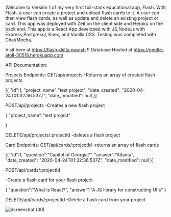 Welcome to Version 1 of my very first full-stack educational app, Flash. With Flash, a user can create a project and upload flash cards to it. A user can then view flash cards, as well as update and delete an existing project or card. This app was deployed with Zeit on the client side and Heroku on the back end. This app is a React App developed with JS,NodeJs with Express,Postgresql, Knex, and Vanilla CSS. Testing was completed with Chai/Mocha.

Visit here at https://flash-delta.now.sh !!
Database Hosted at https://gentle-atoll-30518.herokuapp.com

API Documentation:

Projects Endpoints:
GET/api/projects
-Returns an array of created flash projects

[{
    "id":1,
    "project_name":"test project",
    "date_created": "2020-04-24T01:32:36.537Z",
    "date_modified": null
}]

POST/api/projects
-Creates a new flash project

{
    "project_name":"test project"

}

DELETE/api/projects/:projectId
-deletes a  flash project

Card Endpoints:
GET/api/cards/:projectId
-returns an array of flash cards

[{
    "id":1,
    "question":"Capitol of Georgia?",
    "answer":"Atlanta",
    "date_created": "2020-04-24T01:32:36.537Z",
    "date_modified": null
}]

POST/api/cards/:projectId

-Create a flash card for your flash project

{
    "question":"What is React?",
    "answer":"A JS library for constructing UI's"
}

DELETE/api/cards/:projectId
-Delete a flash card from your project


![Screenshot (30)](https://user-images.githubusercontent.com/59489905/82004274-71cbce00-9630-11ea-88fc-2087b4befd86.png)

